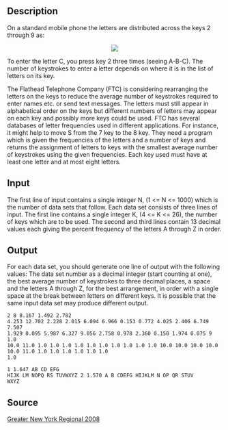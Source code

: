 <h2>Description</h2><p>On a standard mobile phone the letters are distributed across the keys 2 through 9 as:
</p>
<center><img src="images/3791_1.png"></center><p>
</p>
To enter the letter C, you press key 2 three times (seeing A-B-C).  The number of keystrokes to enter a letter depends on where it is in the list of letters on its key. 
 
The Flathead Telephone Company (FTC) is considering rearranging the letters on the keys to reduce the average number of keystrokes required to enter names etc. or send text messages.  The letters must still appear in alphabetical order on the keys but different numbers of letters may appear on each key and possibly more keys could be used.  FTC has several databases of letter frequencies used in different applications.  For instance, it might help to move S from the 7 key to the 8 key.  They need a program which is given the frequencies of the letters and a number of keys and returns the assignment of letters to keys with the smallest average number of keystrokes using the given frequencies.  Each key used must have at least one letter and at most eight letters.<h2>Input</h2><p>The first line of input contains a single integer N, (1 &lt;= N &lt;= 1000) which is the number of data sets that follow.  Each data set consists of three lines of input.  The first line contains a single integer K, (4 &lt;= K &lt;= 26), the number of keys which are to be used.  The second and third lines contain 13 decimal values each giving the percent frequency of the letters A through Z in order.</p><h2>Output</h2><p>For each data set, you should generate one line of output with the following values:  The data set number as a decimal integer (start counting at one), the best average number of keystrokes to three decimal places, a space and the letters A through Z, for the best arrangement, in order with a single space at the break between letters on different keys.  It is possible that the same input data set may produce different output.</p><pre><code class="language-input1">2 
8 
8.167 1.492 2.782 4.253 12.702 2.228 2.015 6.094 6.966 0.153 0.772 4.025 2.406 
6.749 7.507 1.929 0.095 5.987 6.327 9.056 2.758 0.978 2.360 0.150 1.974 0.075 
9 
1.0 10.0 11.0 1.0 1.0 1.0 1.0 1.0 1.0 1.0 1.0 1.0 1.0 
10.0 10.0 10.0 10.0 10.0 11.0 1.0 1.0 1.0 1.0 1.0 1.0 1.0</code></pre><pre><code class="language-output1">1 1.647 AB CD EFG HIJK LM NOPQ RS TUVWXYZ
2 1.570 A B CDEFG HIJKLM N OP QR STUV WXYZ</code></pre><h2>Source</h2><a href="searchproblem?field=source&amp;key=Greater+New+York+Regional+2008">Greater New York Regional 2008</a>